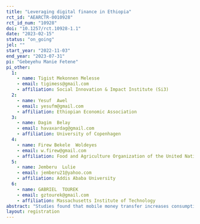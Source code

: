 ```yaml
---
title: "Leveraging digital finance in Ethiopia"
rct_id: "AEARCTR-0010928"
rct_id_num: "10928"
doi: "10.1257/rct.10928-1.1"
date: "2023-02-15"
status: "on_going"
jel: ""
start_year: "2022-11-03"
end_year: "2023-07-31"
pi: "Gebeyehu Manie Fetene"
pi_other:
  1:
    - name: Tigist Mekonnen Melesse
    - email: tigimess@gmail.com
    - affiliation: Social Innovation & Impact Institute (Si3)
  2:
    - name: Yesuf  Awel
    - email: yesufm@gmail.com
    - affiliation: Ethiopian Economic Association
  3:
    - name: Dagim  Belay
    - email: havaxardag@gmail.com
    - affiliation: University of Copenhagen
  4:
    - name: Firew Bekele  Woldeyes
    - email: w.firew@gmail.com
    - affiliation: Food and Agriculture Organization of the United Nations (FAO)
  5:
    - name: Jemberu  Lulie
    - email: jemberu21@yahoo.com
    - affiliation: Addis Ababa University
  6:
    - name: GABRIEL  TOUREK
    - email: gztourek@gmail.com
    - affiliation: Massachusetts Institute of Technology
abstract: "Studies found that mobile money transfer increases consumption and remittance by reducing time, transport, and transaction costs. Despite having enormous potential for unbanked and marginalized persons, mobile phone-based money and digital financing system remain low in developing countries. Using beneficiaries of the Ethiopian Safety Net program, largest in Africa, this study aims to test the efficiency of two interventions, i.e., Training and Financial Incentive, to promote uptake and use of mobile money and its intensive use and impacts for the poor and women. Identifying the relative efficacy of training and financial incentives for mobile money adoption is crucial for policy makers promoting financial inclusion of the poor in resource constrained settings of the developing world. Unlike most previous studies, this project does not take the uptake of mobile financial services for granted. In fact, adoption of MM remains the most challenging problem for financial inclusion among the poor. Results will also inform feasibility and identify modifications needed when designing follow-up large-scale RCT."
layout: registration
---
```


